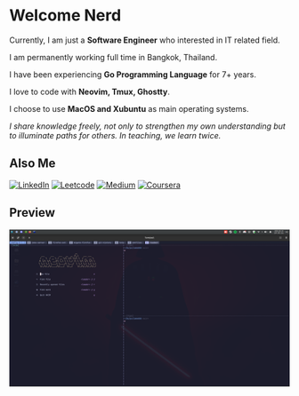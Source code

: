 # Welcome Nerd

Currently, I am just a **Software Engineer** who interested in IT related field.

I am permanently working full time in Bangkok, Thailand.

I have been experiencing **Go Programming Language** for 7+ years.

I love to code with **Neovim, Tmux, Ghostty**.

I choose to use **MacOS and Xubuntu** as main operating systems.

_I share knowledge freely, not only to strengthen my own understanding but to illuminate paths for others. In teaching, we learn twice._

## Also Me

<a href="https://www.linkedin.com/in/nattakit-boonyang">![LinkedIn](https://img.shields.io/badge/LinkedIn-0077B5?style=for-the-badge&logo=linkedin&logoColor=white)</a>
<a href="https://leetcode.com/imkk000">![Leetcode](https://img.shields.io/badge/-LeetCode-FFA116?style=for-the-badge&logo=LeetCode&logoColor=black)</a>
<a href="https://medium.com/@imkk000">![Medium](https://img.shields.io/badge/Medium-12100E?style=for-the-badge&logo=medium&logoColor=white)</a>
<a href="https://www.coursera.org/user/dd6c531a628fd3e53ef42e58458f366d">![Coursera](https://img.shields.io/badge/Coursera-0056D2?style=for-the-badge&logo=Coursera&logoColor=white)</a>

## Preview

![Tmux Screenshot](/screenshot/tmux.png)
